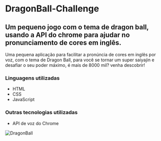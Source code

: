 # DragonBall-Challenge

## Um pequeno jogo com o tema de dragon ball, usando a API do chrome para ajudar no pronunciamento de cores em inglês.

Uma pequena aplicação para facilitar a pronúncia de cores em inglês por voz, com o tema de Dragon Ball, para você se tornar um super saiyajin e desafiar o seu poder máximo, é mais de 8000 mil? venha descobrir!

### Linguagens utilizadas

* HTML
* CSS
* JavaScript

### Outras tecnologias utilizadas

* API de voz do Chrome

![DragonBall](https://github.com/WillSantosss/Imgs/blob/master/DragonBall.jpg)


